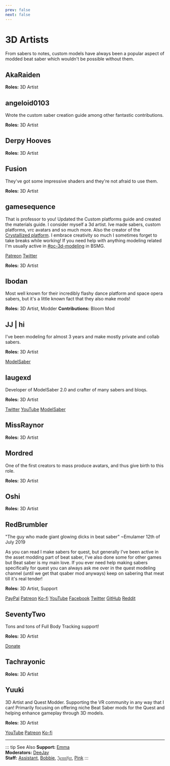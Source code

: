 ```yaml
---
prev: false
next: false
---
```


# 3D Artists

From sabers to notes, custom models have always been a popular aspect of
modded beat saber which wouldn't be possible without them.

## AkaRaiden

**Roles:** 3D Artist

## angeloid0103

Wrote the custom saber creation guide among other fantastic contributions.

**Roles:** 3D Artist

## Derpy Hooves

**Roles:** 3D Artist

## Fusion

They've got some impressive shaders and they're not afraid to use them.

**Roles:** 3D Artist

## gamesequence

That is professor to you! Updated the Custom platforms guide and created the materials
guide. I consider myself a 3d artist. Ive made sabers, custom platforms, vrc avatars and so
much more. Also the creator of the [Crystallized platform](https://www.patreon.com/games_plats). I embrace creativity so
much I sometimes forget to take breaks while working! If you need help with anything modeling
related I'm usually active in [#pc-3d-modeling](https://discord.com/channels/441805394323439646/468249466865057802) in BSMG.

<AboutLinks>

[Patreon](https://www.patreon.com/games_plats)
[Twitter](https://twitter.com/gamesequence)

</AboutLinks>

**Roles:** 3D Artist

## Ibodan

Most well known for their incredibly flashy dance platform and space opera sabers,
but it's a little known fact that they also make mods!

**Roles:** 3D Artist, Modder
**Contributions:** Bloom Mod

## JJ | hi

I've been modeling for almost 3 years and make mostly private and collab sabers.

**Roles:** 3D Artist

<AboutLinks>

[ModelSaber](https://modelsaber.com/Profile/?user=366411130962313216)

</AboutLinks>

## laugexd

Developer of ModelSaber 2.0 and crafter of many sabers and bloqs.

**Roles:** 3D Artist

<AboutLinks>

[Twitter](https://twitter.com/laugexd)
[YouTube](https://www.youtube.com/channel/UCr_JES9nBCUaAR9-UbgDMRw)
[ModelSaber](https://modelsaber.com/Profile/?user=146243483898871808)

</AboutLinks>

## MissRaynor

**Roles:** 3D Artist

## Mordred

One of the first creators to mass produce avatars, and thus give birth to this role.

**Roles:** 3D Artist

## Oshi

**Roles:** 3D Artist

## RedBrumbler

"The guy who made giant glowing dicks in beat saber" ~Emulamer 12th of July 2019

As you can read I make sabers for quest, but generally I've been active in the asset modding part of beat saber,
I've also done some for other games but Beat saber is my main love. If you ever need help making sabers specifically
for quest you can always ask me over in the quest modeling channel (until we get that qsaber mod anyways)
keep on sabering that meat till it's real tender!

**Roles:** 3D Artist, Support

<AboutLinks>

[PayPal](https://paypal.me/RedBrumblerOfficial?locale.x=nl_NL)
[Patreon](https://www.patreon.com/RedBrumbler)
[Ko-fi](https://ko-fi.com/redbrumbler)
[YouTube](https://www.youtube.com/channel/UCYmzlDob8BQYWrOQWkHtCpQ)
[Facebook](https://www.facebook.com/red.brumbler.7)
[Twitter](https://twitter.com/RedBrumbler)
[GitHub](https://github.com/RedBrumbler/BeatOnCustomSabers)
[Reddit](https://www.reddit.com/user/RedBrumbler/)

</AboutLinks>

## SeventyTwo

Tons and tons of Full Body Tracking support!

**Roles:** 3D Artist

[Donate](https://paypal.me/theseventytwo)

## Tachrayonic

**Roles:** 3D Artist

## Yuuki

3D Artist and Quest Modder. Supporting the VR community in any way that I can!
Primarily focusing on offering niche Beat Saber mods for the Quest and helping enhance gameplay through 3D models.

**Roles:** 3D Artist

<AboutLinks>

[YouTube](https://www.youtube.com/channel/UCIH4NTKdVNjnJpfuMrk71Fw)
[Patreon](https://www.patreon.com/yuukisaves)
[Ko-fi](https://ko-fi.com/supportyuuki)

</AboutLinks>

---

<!-- markdownlint-disable MD013 -->

::: tip See Also
**Support:** [Emma](./supports.md#emma)  
**Moderators:** [DeeJay](./moderators.md#deejay-retired)  
**Staff:** [Assistant](./staff.md#assistant-retired), [Bobbie](./staff.md#bobbie), [𝔍𝔢𝔫𝔫𝔦𝔣𝔢𝔯](./staff.md#jennifer), [Pink](./staff.md#pink)
:::
